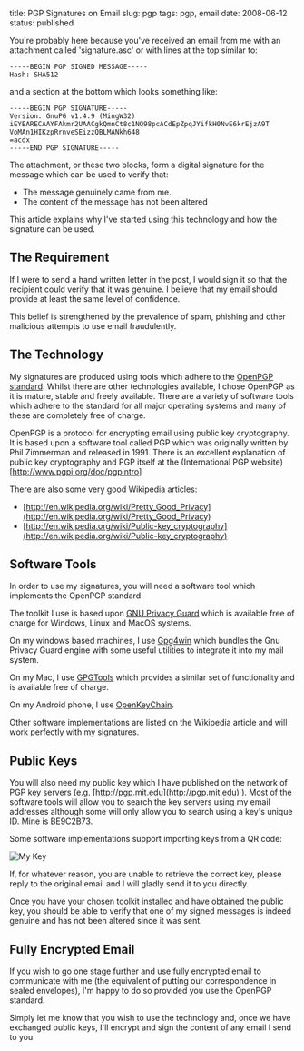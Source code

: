 title: PGP Signatures on Email
slug: pgp
tags: pgp, email
date: 2008-06-12
status: published

You're probably here because you've received an email from me with an attachment called 'signature.asc' or with lines at the top similar to:

    -----BEGIN PGP SIGNED MESSAGE-----
    Hash: SHA512

and a section at the bottom which looks something like:

    -----BEGIN PGP SIGNATURE-----
    Version: GnuPG v1.4.9 (MingW32)
    iEYEARECAAYFAkmr2UAACgkQmnCt8c1NQ98pcACdEpZpqJYifkH0NvE6krEjzA9T
    VoMAn1HIKzpRrnveSEizzQBLMANkh648
    =acdx
    -----END PGP SIGNATURE-----

The attachment, or these two blocks, form a digital signature for the message which can be used to verify that:

* The message genuinely came from me.
* The content of the message has not been altered

This article explains why I've started using this technology and how the signature can be used.

## The Requirement

If I were to send a hand written letter in the post, I would sign it so that the recipient could verify that it was genuine. I believe that my email should provide at least the same level of confidence.

This belief is strengthened by the prevalence of spam, phishing and other malicious attempts to use email fraudulently.

## The Technology

My signatures are produced using tools which adhere to the [OpenPGP standard](http://www.openpgp.org). Whilst there are other technologies available, I chose OpenPGP as it is mature, stable and freely available. There are a variety of software tools which adhere to the standard for all major operating systems and many of these are completely free of charge.

OpenPGP is a protocol for encrypting email using public key cryptography. It is based upon a software tool called PGP which was originally written by Phil Zimmerman and released in 1991. There is an excellent explanation of public key cryptography and PGP itself at the (International PGP website)[http://www.pgpi.org/doc/pgpintro]

There are also some very good Wikipedia articles:

* [http://en.wikipedia.org/wiki/Pretty_Good_Privacy](http://en.wikipedia.org/wiki/Pretty_Good_Privacy)
* [http://en.wikipedia.org/wiki/Public-key_cryptography](http://en.wikipedia.org/wiki/Public-key_cryptography)

## Software Tools

In order to use my signatures, you will need a software tool which implements the OpenPGP standard.

The toolkit I use is based upon [GNU Privacy Guard](http://www.gnupg.org) which is available free of charge for Windows, Linux and MacOS systems.

On my windows based machines, I use [Gpg4win](http://www.gpg4win.org) which bundles the Gnu Privacy Guard engine with some useful utilities to integrate it into my mail system.

On my Mac, I use [GPGTools](https://gpgtools.org) which provides a similar set of functionality and is available free of charge.

On my Android phone, I use [OpenKeyChain](https://www.openkeychain.org/).

Other software implementations are listed on the Wikipedia article and will work perfectly with my signatures.

## Public Keys

You will also need my public key which I have published on the network of PGP key servers (e.g. [http://pgp.mit.edu](http://pgp.mit.edu) ). Most of the software tools will allow you to search the key servers using my email addresses although some will only allow you to search using a key's unique ID. Mine is BE9C2B73.

Some software implementations support importing keys from a QR code:

![My Key]({static}/images/be9c2b73.svg)

If, for whatever reason, you are unable to retrieve the correct key, please reply to the original email and I will gladly send it to you directly.

Once you have your chosen toolkit installed and have obtained the public key, you should be able to verify that one of my signed messages is indeed genuine and has not been altered since it was sent.

## Fully Encrypted Email

If you wish to go one stage further and use fully encrypted email to communicate with me (the equivalent of putting our correspondence in sealed envelopes), I'm happy to do so provided you use the OpenPGP standard.

Simply let me know that you wish to use the technology and, once we have exchanged public keys, I'll encrypt and sign the content of any email I send to you.
